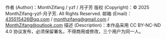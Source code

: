 作者 (Author)：MonthZifang / yzf / 月子芳 版权 (Copyright)：© 2025 MonthZifang-yzf-月子芳. All Rights Reserved. 邮箱 (Email)：435515426@qq.com / monthzifang@gmail.com / MonthZifang@outlook.com 描述 (Description)：本作品采用 CC BY-NC-ND 4.0 协议发布，必须保留署名，不得商用或修改，三个用户为同一人。
